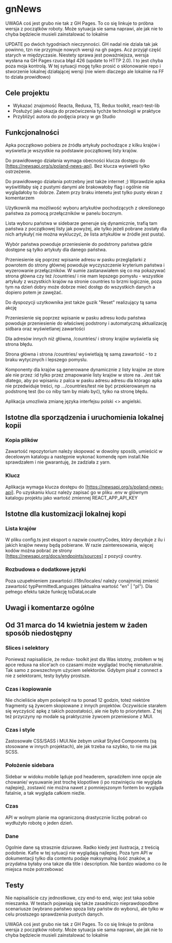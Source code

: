 # gnNews

UWAGA coś jest grubo nie tak z GH Pages. To co się linkuje to próbna wersja z początków roboty. Może sytuacja sie sama naprawi, ale jak nie to chyba będziecie musieli zainstalować to lokalnie

UPDATE po dwóch tygodniach nieczynności. GH nadal nie dziala tak jak powinno, tzn nie przyjmuje nowych wersji na gh pages. Acz przyjął część starych w międzyczasie.
Niestety sprawa jest poważniejsza, wersja wysłana na GH Pages rzuca błąd 426 (update to HTTP 2.0). I to jest chyba poza moja kontrolą.
W tej sytuacji mogę tylko prosić o sklonowanie repo i stworzenie lokalnej działającej wersji (nie wiem dlaczego ale lokalnie na FF to działa prowidłowo)

## Cele projektu

-   Wykazać znajomość Reacta, Reduxa, TS, Redux toolkit, react-test-lib
-   Posłużyć jako okazja do przećwiczenia tychże technologii w praktyce
-   Przybliżyć autora do podjęcia pracy w gn Studio

## Funkcjonalności

Apka początkowo pobiera ze źródła artykuły pochodzące z kilku krajów i wyświetla je wszystkie na podstawie początkowej listy krajów.

Do prawidłowego działania wymaga obecności klucza dostępu do [https://newsapi.org/s/poland-news-api]. Bez klucza wyświetli tylko ostrzeżenie.

Do prawidłowego działania potrzebny jest także internet ;) Wprawdzie apka wyświtliłaby się z pustymi danymi ale brakowałoby flag i ogólnie nie wyglądałoby to dobrze. Zatem przy braku intenetu jest tylko pusty ekran z komentarzem

Użytkownik ma możliwość wyboru artykułów pochodzących z określonego państwa za pomocą przełączników w panelu bocznym.

Lista wyboru państwa w sidebarze generuje się dynamicznie, trafią tam państwa z początkowej listy jak powyżej, ale tylko jeżeli pobrane zostały dla nich artykuły( nie można wykluczyć, że lista artykułów w źródle jest pusta).

Wybór państwa powoduje przeniesienie do podstrony państwa gdzie dostępne są tylko artykuły dla danego państwa.

Przeniesienie się poprzez wpisanie adresu w pasku przeglądarki z powrotem do strony głównej powoduje wyczyszczenie kryterium państwa i wyzerowanie przełączników. W sumie zastanawiałem się co ma pokazywać strona główna czy też /countries/ i nie mam lepszego pomysłu - wszystkie artykuły z wszystkich krajów na stronie countries to brzmi logicznie, poza tym na dzień dobry może dobrze mieć dostęp do wszystkich danych a dopiero potem je zawężać.

Do dyspozycji uzytkownika jest także guzik "Reset" realizujący tą sama akcję

Przeniesienie się poprzez wpisanie w pasku adresu kodu państwa powoduje przeniesienie do właściwej podstrony i automatyczną aktualizację sidbara oraz wyświetlanej zawartości

Dla adresów innych niż główna, /countries/ i strony krajów wyświetla się strona błędu.

Strona główna i strona /countries/ wyświetlają tę samą zawartość - to z braku wytycznych i lepszego pomyslu.

Komponenty <Route> dla krajów są generowane dynamicznie z listy krajów ze store ale nie przez :id tylko przez zmapowanie listy krajów w store na <Route>. Jest tak dlatego, aby po wpisaniu z palca w pasku adresu adresu dla którago apka nie przedwiduje treści, np .../countries/test nie być przekierowanym na podstronę test (bo co niby tam by miało być), tylko na stronę błędu.

Aplikacja umozliwia zmianę języka interfejsu polski <> angielski.

## Istotne dla sporządzenia i uruchomienia lokalnej kopii

### Kopia plików

Zawartość repozytorium należy skopować w dowolny sposób, umieścić w decelowym katalogu a następnie wykonać komendę npm install.Nie sprawdzałem i nie gwarantuję, że zadziała z yarn.

### Klucz

Aplikacja wymaga klucza dostępu do [https://newsapi.org/s/poland-news-api]. Po uzyskaniu klucz należy zapisać go w pliku .env w glównym katalogu projektu jako wartość zmiennej REACT_APP_API_KEY

## Istotne dla kustomizacji lokalnej kopi

### Lista krajów

W pliku config.ts jest eksport o nazwie countryCodes, który decyduje z ilu i jakich krajów newsy będą pobierane. W razie zainteresowania, więcej kodów można pobrać ze strony
[https://newsapi.org/docs/endpoints/sources]
z pozycji country.

### Rozbudowa o dodatkowe języki

Poza uzupełnieniem zawartości /i18n/locales/ należy conajmniej zmienić zawartość typPermittedLanguages (aktualna wartość "en" | "pl").
Dla pełnego efektu także funkcję toDataLocale

## Uwagi i komentarze ogólne

## Od 31 marca do 14 kwietnia jestem w żaden sposób niedostępny

### Slices i selektory

Ponieważ napisaliście, że redux- toolkit jest dla Was istotny, zrobiłem w tej apce reduxa na slice'ach co czasami może wyglądać trochę nienaturalnie. Tak samo z powszechnym użyciem selektorów. Gdybym pisał z connect a nie z selektorami, testy byłyby prostsze.

### Czas i kopiowanie

Nie chcieliście abym poświęcił na to ponad 12 godzin, toteż niektóre fragmenty są żywcem skopiowane z innych projektów. Oczywiście starałem się wyczyścić apkę z takich pozostałości, ale nie było to priorytetem. Z tej też przyczyny np modale są praktycznie żywcem przeniesione z MUI.

### Czas i style

Zastosowałe CSS/SASS i MUI.Nie żebym unikał Styled Components (są stosowane w innych projektach), ale jak trzeba na szybko, to nie ma jak SCSS.

### Położenie sidebara

Sidebar w widoku mobile ląduje pod headerem, spradziłem inne opcje ale chowanie/ wysuwanie jest trochę klopotliwe (i po rozwinięciu nie wygląda najlepiej), zostawić nie można nawet z pomniejszonym fontem bo wygląda fatalnie, a tak wygląda całkiem nieźle.

### Czas

API w wolnym planie ma ograniczoną drastycznie liczbę pobrań co wydłużyło robotę o jeden dzień.

### Dane

Ogolnie dane są strasznie dziurawe. Radko kiedy jest ilustracja, z treścią podobnie. Kafle w tej sytuacji nie wyglądają najlepiej. Poza tym API w dokumentacji tylko dla contentu podaje maksymalną ilość znaków, a przydatna byłaby ona takze dla title i description. Nie bardzo wiadomo co ile miejsca może potrzebować

## Testy

Nie napisaliście czy jednostkowe, czy end-to end, więc jest taka sobie mieszanka. W testach pojawiają się także zasadniczo nieprawdopodbne scenariusze (wybrano państwo spoza listy państw do wyboru), ale tylko w celu prostszego sprawdzenia pustych danych.

UWAGA coś jest grubo nie tak z GH Pages. To co się linkuje to próbna wersja z początków roboty. Może sytuacja sie sama naprawi, ale jak nie to chyba będziecie musieli zainstalować to lokalnie
